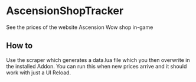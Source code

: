 # AscensionShopTracker

See the prices of the website Ascension Wow shop in-game

## How to

Use the scraper which generates a data.lua file which you then overwrite in the installed Addon. You can run this when new prices arrive and it should work with just a UI Reload.
